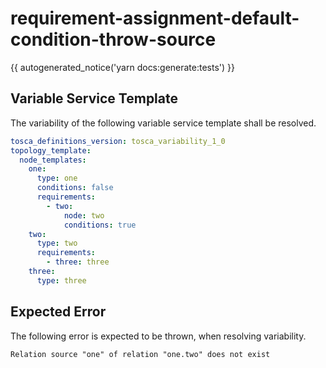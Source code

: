 # requirement-assignment-default-condition-throw-source

{{ autogenerated_notice('yarn docs:generate:tests') }}


## Variable Service Template

The variability of the following variable service template shall be resolved.

```yaml linenums="1"
tosca_definitions_version: tosca_variability_1_0
topology_template:
  node_templates:
    one:
      type: one
      conditions: false
      requirements:
        - two:
            node: two
            conditions: true
    two:
      type: two
      requirements:
        - three: three
    three:
      type: three
```




## Expected Error

The following error is expected to be thrown, when resolving variability.

```text linenums="1"
Relation source "one" of relation "one.two" does not exist
```
